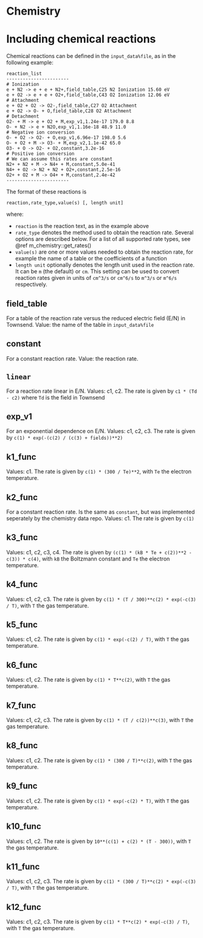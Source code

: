 # Chemistry

# Including chemical reactions

Chemical reactions can be defined in the `input_data%file`, as in the following example:

    reaction_list
    -----------------------
    # Ionization
    e + N2 -> e + e + N2+,field_table,C25 N2 Ionization 15.60 eV
    e + O2 -> e + e + O2+,field_table,C43 O2 Ionization 12.06 eV
    # Attachment
    e + O2 + O2 -> O2-,field_table,C27 O2 Attachment
    e + O2 -> O- + O,field_table,C28 O2 Attachment
    # Detachment
    O2- + M -> e + O2 + M,exp_v1,1.24e-17 179.0 8.8
    O- + N2 -> e + N2O,exp_v1,1.16e-18 48.9 11.0
    # Negative ion conversion
    O- + O2 -> O2- + O,exp_v1,6.96e-17 198.0 5.6
    O- + O2 + M -> O3- + M,exp_v2,1.1e-42 65.0
    O3- + O -> O2- + O2,constant,3.2e-16
    # Positive ion conversion
    # We can assume this rates are constant
    N2+ + N2 + M -> N4+ + M,constant,5.0e-41
    N4+ + O2 -> N2 + N2 + O2+,constant,2.5e-16
    O2+ + O2 + M -> O4+ + M,constant,2.4e-42
    -----------------------

The format of these reactions is

    reaction,rate_type,value(s) [, length unit]

where:

* `reaction` is the reaction text, as in the example above
* `rate_type` denotes the method used to obtain the reaction rate. Several
  options are described below. For a list of all supported rate types, see @ref
  m_chemistry::get_rates()
* `value(s)` are one or more values needed to obtain the reaction rate, for
  example the name of a table or the coefficients of a function
* `length unit` optionally denotes the length unit used in the reaction rate. It
  can be `m` (the default) or `cm`. This setting can be used to convert reaction
  rates given in units of `cm^3/s` or `cm^6/s` to `m^3/s` or `m^6/s` respectively.

## field_table

For a table of the reaction rate versus the reduced electric field (E/N) in
Townsend. Value: the name of the table in `input_data%file`

## constant

For a constant reaction rate. Value: the reaction rate.

## `linear`

For a reaction rate linear in E/N. Values: c1, c2. The rate is given by
`c1 * (Td - c2)` where `Td` is the field in Townsend

## exp_v1

For an exponential dependence on E/N. Values: c1, c2, c3. The rate is given by `c(1) * exp(-(c(2) / (c(3) + fields))**2)`

## k1_func

Values: c1. The rate is given by `c(1) * (300 / Te)**2`, with `Te` the electron temperature.

## k2_func

For a constant reaction rate. Is the same as `constant`, but was implemented seperately by the chemistry data repo. Values: c1. The rate is given by `c(1)`

## k3_func

Values: c1, c2, c3, c4. The rate is given by `(c(1) * (kB * Te + c(2))**2 - c(3)) * c(4)`, with `kB` the Boltzmann constant and `Te` the electron temperature.

## k4_func

Values: c1, c2, c3. The rate is given by `c(1) * (T / 300)**c(2) * exp(-c(3) / T)`, with `T` the gas temperature.

## k5_func

Values: c1, c2. The rate is given by `c(1) * exp(-c(2) / T)`, with `T` the gas temperature.

## k6_func

Values: c1, c2. The rate is given by `c(1) * T**c(2)`, with `T` the gas temperature.

## k7_func

Values: c1, c2, c3. The rate is given by `c(1) * (T / c(2))**c(3)`, with `T` the gas temperature.

## k8_func

Values: c1, c2. The rate is given by `c(1) * (300 / T)**c(2)`, with `T` the gas temperature.

## k9_func

Values: c1, c2. The rate is given by `c(1) * exp(-c(2) * T)`, with `T` the gas temperature.

## k10_func

Values: c1, c2. The rate is given by `10**(c(1) + c(2) * (T - 300))`, with `T` the gas temperature.

## k11_func

Values: c1, c2, c3. The rate is given by `c(1) * (300 / T)**c(2) * exp(-c(3) / T)`, with `T` the gas temperature.

## k12_func

Values: c1, c2, c3. The rate is given by `c(1) * T**c(2) * exp(-c(3) / T)`, with `T` the gas temperature.
